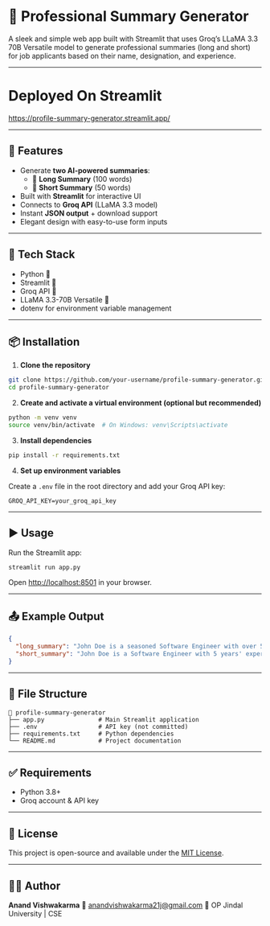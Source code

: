 # 🧠 Professional Summary Generator

A sleek and simple web app built with Streamlit that uses Groq’s LLaMA 3.3 70B Versatile model to generate professional summaries (long and short) for job applicants based on their name, designation, and experience.

---

# Deployed On Streamlit
https://profile-summary-generator.streamlit.app/

---

## 🚀 Features

- Generate **two AI-powered summaries**:  
  - 📜 **Long Summary** (100 words)  
  - 📝 **Short Summary** (50 words)
- Built with **Streamlit** for interactive UI
- Connects to **Groq API** (LLaMA 3.3 model)
- Instant **JSON output** + download support
- Elegant design with easy-to-use form inputs

---

## 🧰 Tech Stack

- Python 🐍
- Streamlit 🎈
- Groq API 🔗
- LLaMA 3.3-70B Versatile 🧠
- dotenv for environment variable management

---

## 📦 Installation

1. **Clone the repository**

```bash
git clone https://github.com/your-username/profile-summary-generator.git
cd profile-summary-generator
````

2. **Create and activate a virtual environment (optional but recommended)**

```bash
python -m venv venv
source venv/bin/activate  # On Windows: venv\Scripts\activate
```

3. **Install dependencies**

```bash
pip install -r requirements.txt
```

4. **Set up environment variables**

Create a `.env` file in the root directory and add your Groq API key:

```env
GROQ_API_KEY=your_groq_api_key
```

---

## ▶️ Usage

Run the Streamlit app:

```bash
streamlit run app.py
```

Open [http://localhost:8501](http://localhost:8501) in your browser.

---

## 📤 Example Output

```json
{
  "long_summary": "John Doe is a seasoned Software Engineer with over 5 years of experience in full-stack development...",
  "short_summary": "John Doe is a Software Engineer with 5 years' experience in building scalable and robust web applications..."
}
```

---

## 📁 File Structure

```
📂 profile-summary-generator
├── app.py               # Main Streamlit application
├── .env                 # API key (not committed)
├── requirements.txt     # Python dependencies
└── README.md            # Project documentation
```

---

## ✅ Requirements

* Python 3.8+
* Groq account & API key

---

## 📄 License

This project is open-source and available under the [MIT License](LICENSE).

---

## 🙋‍♂️ Author

**Anand Vishwakarma**
📧 [anandvishwakarma21j@gmail.com](mailto:anandvishwakarma21j@gmail.com)
🏫 OP Jindal University | CSE
